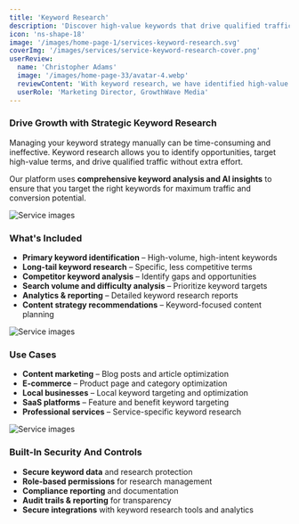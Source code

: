 ```yaml
---
title: 'Keyword Research'
description: 'Discover high-value keywords that drive qualified traffic and conversions with comprehensive keyword research and analysis.'
icon: 'ns-shape-18'
image: '/images/home-page-1/services-keyword-research.svg'
coverImg: '/images/services/service-keyword-research-cover.png'
userReview:
  name: 'Christopher Adams'
  image: '/images/home-page-33/avatar-4.webp'
  reviewContent: 'With keyword research, we have identified high-value terms that doubled our organic traffic while cutting research time in half. It has become a vital part of our growth strategy.'
  userRole: 'Marketing Director, GrowthWave Media'
---
```


### Drive Growth with Strategic Keyword Research

Managing your keyword strategy manually can be time-consuming and ineffective. Keyword research allows you to identify opportunities, target high-value terms, and drive qualified traffic without extra effort.

Our platform uses **comprehensive keyword analysis and AI insights** to ensure that you target the right keywords for maximum traffic and conversion potential.

![Service images](/images/services/service-details-1.png)

### What's Included

- **Primary keyword identification** – High-volume, high-intent keywords
- **Long-tail keyword research** – Specific, less competitive terms
- **Competitor keyword analysis** – Identify gaps and opportunities
- **Search volume and difficulty analysis** – Prioritize keyword targets
- **Analytics & reporting** – Detailed keyword research reports
- **Content strategy recommendations** – Keyword-focused content planning

![Service images](/images/services/service-details-2.png)

### Use Cases

- **Content marketing** – Blog posts and article optimization
- **E-commerce** – Product page and category optimization
- **Local businesses** – Local keyword targeting and optimization
- **SaaS platforms** – Feature and benefit keyword targeting
- **Professional services** – Service-specific keyword research

![Service images](/images/services/service-details-3.jpg)

### Built-In Security And Controls

- **Secure keyword data** and research protection
- **Role-based permissions** for research management
- **Compliance reporting** and documentation
- **Audit trails & reporting** for transparency
- **Secure integrations** with keyword research tools and analytics
